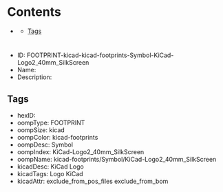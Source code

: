 



Contents
========

* [](#)
	* [Tags](#tags)

# 

- ID: FOOTPRINT-kicad-kicad-footprints-Symbol-KiCad-Logo2_40mm_SilkScreen
- Name: 
- Description: 

## Tags

- hexID: 
- oompType: FOOTPRINT
- oompSize: kicad
- oompColor: kicad-footprints
- oompDesc: Symbol
- oompIndex: KiCad-Logo2_40mm_SilkScreen
- oompName: kicad-footprints/Symbol/KiCad-Logo2_40mm_SilkScreen
- kicadDesc: KiCad Logo
- kicadTags: Logo KiCad
- kicadAttr: exclude_from_pos_files exclude_from_bom
